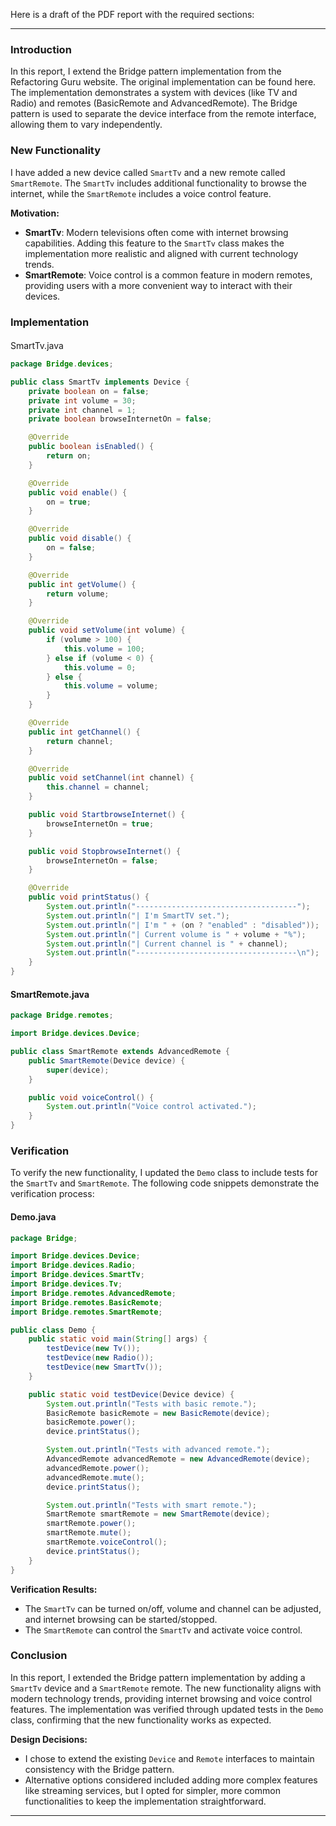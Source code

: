 Here is a draft of the PDF report with the required sections:

---

### Introduction

In this report, I extend the Bridge pattern implementation from the Refactoring Guru website. The original implementation can be found here. The implementation demonstrates a system with devices (like TV and Radio) and remotes (BasicRemote and AdvancedRemote). The Bridge pattern is used to separate the device interface from the remote interface, allowing them to vary independently.

### New Functionality

I have added a new device called `SmartTv` and a new remote called `SmartRemote`. The `SmartTv` includes additional functionality to browse the internet, while the `SmartRemote` includes a voice control feature.

**Motivation:**

- **SmartTv**: Modern televisions often come with internet browsing capabilities. Adding this feature to the `SmartTv` class makes the implementation more realistic and aligned with current technology trends.
- **SmartRemote**: Voice control is a common feature in modern remotes, providing users with a more convenient way to interact with their devices.

### Implementation

####

SmartTv.java

```java
package Bridge.devices;

public class SmartTv implements Device {
    private boolean on = false;
    private int volume = 30;
    private int channel = 1;
    private boolean browseInternetOn = false;

    @Override
    public boolean isEnabled() {
        return on;
    }

    @Override
    public void enable() {
        on = true;
    }

    @Override
    public void disable() {
        on = false;
    }

    @Override
    public int getVolume() {
        return volume;
    }

    @Override
    public void setVolume(int volume) {
        if (volume > 100) {
            this.volume = 100;
        } else if (volume < 0) {
            this.volume = 0;
        } else {
            this.volume = volume;
        }
    }

    @Override
    public int getChannel() {
        return channel;
    }

    @Override
    public void setChannel(int channel) {
        this.channel = channel;
    }

    public void StartbrowseInternet() {
        browseInternetOn = true;
    }

    public void StopbrowseInternet() {
        browseInternetOn = false;
    }

    @Override
    public void printStatus() {
        System.out.println("------------------------------------");
        System.out.println("| I'm SmartTV set.");
        System.out.println("| I'm " + (on ? "enabled" : "disabled"));
        System.out.println("| Current volume is " + volume + "%");
        System.out.println("| Current channel is " + channel);
        System.out.println("------------------------------------\n");
    }
}
```

#### SmartRemote.java

```java
package Bridge.remotes;

import Bridge.devices.Device;

public class SmartRemote extends AdvancedRemote {
    public SmartRemote(Device device) {
        super(device);
    }

    public void voiceControl() {
        System.out.println("Voice control activated.");
    }
}
```

### Verification

To verify the new functionality, I updated the `Demo` class to include tests for the `SmartTv` and `SmartRemote`. The following code snippets demonstrate the verification process:

#### Demo.java

```java
package Bridge;

import Bridge.devices.Device;
import Bridge.devices.Radio;
import Bridge.devices.SmartTv;
import Bridge.devices.Tv;
import Bridge.remotes.AdvancedRemote;
import Bridge.remotes.BasicRemote;
import Bridge.remotes.SmartRemote;

public class Demo {
    public static void main(String[] args) {
        testDevice(new Tv());
        testDevice(new Radio());
        testDevice(new SmartTv());
    }

    public static void testDevice(Device device) {
        System.out.println("Tests with basic remote.");
        BasicRemote basicRemote = new BasicRemote(device);
        basicRemote.power();
        device.printStatus();

        System.out.println("Tests with advanced remote.");
        AdvancedRemote advancedRemote = new AdvancedRemote(device);
        advancedRemote.power();
        advancedRemote.mute();
        device.printStatus();

        System.out.println("Tests with smart remote.");
        SmartRemote smartRemote = new SmartRemote(device);
        smartRemote.power();
        smartRemote.mute();
        smartRemote.voiceControl();
        device.printStatus();
    }
}
```

**Verification Results:**

- The `SmartTv` can be turned on/off, volume and channel can be adjusted, and internet browsing can be started/stopped.
- The `SmartRemote` can control the `SmartTv` and activate voice control.

### Conclusion

In this report, I extended the Bridge pattern implementation by adding a `SmartTv` device and a `SmartRemote` remote. The new functionality aligns with modern technology trends, providing internet browsing and voice control features. The implementation was verified through updated tests in the `Demo` class, confirming that the new functionality works as expected.

**Design Decisions:**

- I chose to extend the existing `Device` and `Remote` interfaces to maintain consistency with the Bridge pattern.
- Alternative options considered included adding more complex features like streaming services, but I opted for simpler, more common functionalities to keep the implementation straightforward.

---
